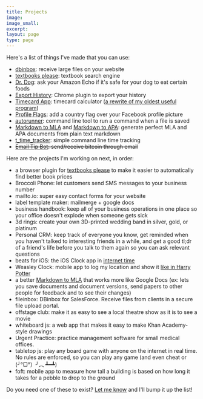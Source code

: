 ```yaml
---
title: Projects
image:
image_small:
excerpt:
layout: page
type: page
---
```


Here's a list of things I've made that you can use:

* [dbinbox](https://dbinbox.com): receive large files on your website
* [textbooks please](http://textbooksplease.com): textbook search engine
* [Dr. Dog](https://www.alexaskillstore.com/Dr-Dog/39678): ask your Amazon Echo if it's safe for your dog to eat certain foods
* [Export History](https://chrome.google.com/webstore/detail/export-history/hcohnnbbiggngobheobhdipbgmcbelhh?hl=en-US): Chrome plugin to export your history
* [Timecard App](https://timecardapp.com): timecard calculator ([a rewrite of my oldest useful program](/timecardapp))
* [Profile Flags](https://profileflags.parseapp.com/): add a country flag over your Facebook profile picture
* [autorunner](https://github.com/christiangenco/autorunner): command line tool to run a command when a file is saved
* [Markdown to MLA](http://markdowntomla.com/) and [Markdown to APA](http://markdowntoapa.com/): generate perfect MLA and APA documents from plain text markdown
* [t_time_tracker](https://github.com/christiangenco/t_time_tracker): simple command line time tracking
* <strike>[Email Tip Bot](http://emailtipbot.com): send/receive bitcoin through email</strike>

Here are the projects I'm working on next, in order:

* a browser plugin for [textbooks please](http://textbooksplease.com) to make it easier to automatically find better book prices
* Broccoli Phone: let customers send SMS messages to your business number
* mailto.io: super easy contact forms for your website
* label template maker: mailmerge + google docs
* business handbook: keep all of your business operations in one place so your office doesn't explode when someone gets sick
* 3d rings: create your own 3D-printed wedding band in silver, gold, or platinum
* Personal CRM: keep track of everyone you know, get reminded when you haven't talked to interesting friends in a while, and get a good tl;dr of a friend's life before you talk to them again so you can ask relevant questions
* beats for iOS: the iOS Clock app in [internet time](http://www.wnyc.org/story/15-internet-time/)
* Weasley Clock: mobile app to log my location and show it [like in Harry Potter](http://harrypotter.wikia.com/wiki/Weasley_Clock)
* a better [Markdown to MLA](http://markdowntomla.com/) that works more like Google Docs (ex: lets you save documents and document versions, send papers to other people for feedback and to see their changes)
* fileinbox: DBinbox for SalesForce. Receive files from clients in a secure file upload portal.
* offstage club: make it as easy to see a local theatre show as it is to see a movie
* whiteboard js: a web app that makes it easy to make Khan Academy-style drawings
* Urgent Practice: practice management software for small medical offices.
* tabletop js: play any board game with anyone on the internet in real time. No rules are enforced, so you can play any game (and even cheat or (╯°□°）╯︵ ┻━┻)
* foft: mobile app to measure how tall a building is based on how long it takes for a pebble to drop to the ground

Do you need one of these to exist? [Let me know](/contact) and I'll bump it up the list!
